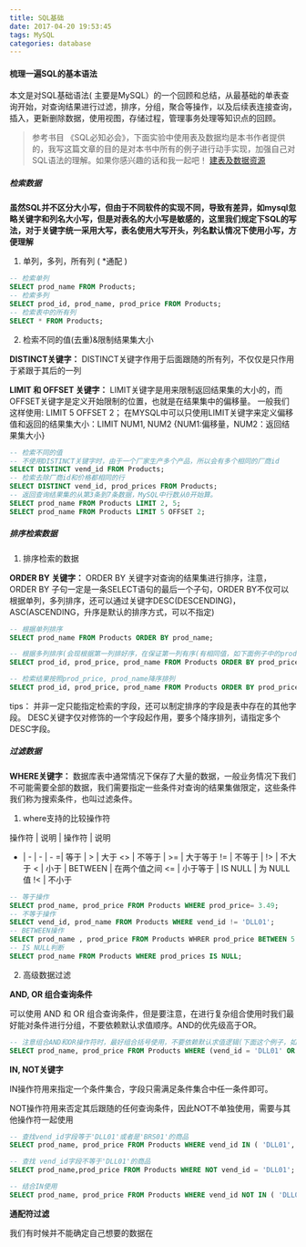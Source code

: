 ```yaml
---
title: SQL基础
date: 2017-04-20 19:53:45
tags: MySQL
categories: database
---
```


#### 梳理一遍SQL的基本语法

本文是对SQL基础语法( 主要是MySQL）的一个回顾和总结，从最基础的单表查询开始，对查询结果进行过滤，排序，分组，聚合等操作，以及后续表连接查询，插入，更新删除数据，使用视图，存储过程，管理事务处理等知识点的回顾。

> 参考书目
《SQL必知必会》，下面实验中使用表及数据均是本书作者提供的，我写这篇文章的目的是对本书中所有的例子进行动手实现，加强自己对SQL语法的理解。如果你感兴趣的话和我一起吧！
[建表及数据资源](http://www.forta.com/books/0672336073)
 
##### 检索数据

**虽然SQL并不区分大小写，但由于不同软件的实现不同，导致有差异，如mysql忽略关键字和列名大小写，但是对表名的大小写是敏感的，这里我们规定下SQL的写法，对于关键字统一采用大写，表名使用大写开头，列名默认情况下使用小写，方便理解**

1. 单列，多列，所有列 ( *通配 )
```sql
-- 检索单列
SELECT prod_name FROM Products;
-- 检索多列
SELECT prod_id, prod_name, prod_price FROM Products;
-- 检索表中的所有列
SELECT * FROM Products; 
```

2. 检索不同的值(去重)&限制结果集大小

**DISTINCT关键字：**
DISTINCT关键字作用于后面跟随的所有列，不仅仅是只作用于紧跟于其后的一列

**LIMIT 和 OFFSET 关键字：**
LIMIT关键字是用来限制返回结果集的大小的，而OFFSET关键字是定义开始限制的位置，也就是在结果集中的偏移量。
一般我们这样使用: LIMIT 5 OFFSET 2；
在MYSQL中可以只使用LIMIT关键字来定义偏移值和返回的结果集大小：LIMIT NUM1, NUM2 {NUM1:偏移量，NUM2：返回结果集大小}

```sql
-- 检索不同的值
-- 不使用DISTINCT关键字时，由于一个厂家生产多个产品，所以会有多个相同的厂商id
SELECT DISTINCT vend_id FROM Products;
-- 检索去除厂商id和价格都相同的行
SELECT DISTINCT vend_id, prod_prices FROM Products;
-- 返回查询结果集的从第3条到7条数据，MySQL中行数从0开始算。
SELECT prod_name FROM Products LIMIT 2, 5;
SELECT prod_name FROM Products LIMIT 5 OFFSET 2;
```

##### 排序检索数据

1. 排序检索的数据

**ORDER BY 关键字：**
ORDER BY 关键字对查询的结果集进行排序，注意，ORDER BY 子句一定是一条SELECT语句的最后一个子句，ORDER BY不仅可以根据单列，多列排序，还可以通过关键字DESC(DESCENDING)，ASC(ASCENDING，升序是默认的排序方式，可以不指定)

```sql
-- 根据单列排序
SELECT prod_name FROM Products ORDER BY prod_name;

-- 根据多列排序(会现根据第一列排好序，在保证第一列有序(有相同值，如下面例子中的prod_price价格相等时）的情况下对指定的第2列进行排序，后面指定的字段依照此规则)
SELECT prod_id, prod_price, prod_name FROM Products ORDER BY prod_price, prod_name;

-- 检索结果按照prod_price, prod_name降序排列
SELECT prod_id, prod_price, prod_name FROM Products ORDER BY prod_price DESC , prod_name DESC;
```
tips：
并非一定只能指定检索的字段，还可以制定排序的字段是表中存在的其他字段。
DESC关键字仅对修饰的一个字段起作用，要多个降序排列，请指定多个DESC字段。

##### 过滤数据

**WHERE关键字：**
数据库表中通常情况下保存了大量的数据，一般业务情况下我们不可能需要全部的数据，我们需要指定一些条件对查询的结果集做限定，这些条件我们称为搜索条件，也叫过滤条件。

1. where支持的比较操作符

操作符 | 说明 | 操作符 | 说明
- | - | - | - 
=| 等于 | > | 大于
<> | 不等于 | >= | 大于等于
!= | 不等于 | !> | 不大于
< | 小于 | BETWEEN | 在两个值之间
<= | 小于等于 | IS NULL | 为 NULL值
!< | 不小于


```sql
-- 等于操作
SELECT prod_name, prod_price FROM Products WHERE prod_price= 3.49;
-- 不等于操作
SELECT vend_id, prod_name FROM Products WHERE vend_id != 'DLL01';
-- BETWEEN操作
SELECT prod_name , prod_price FROM Products WHRER prod_price BETWEEN 5 AND 10;
-- IS NULL判断
SELECT prod_name FROM Products WHERE prod_prices IS NULL;
```

2. 高级数据过滤

**AND, OR 组合查询条件**

可以使用 AND 和 OR 组合查询条件，但是要注意，在进行复杂组合使用时我们最好能对条件进行分组，不要依赖默认求值顺序。AND的优先级高于OR。

```SQL
-- 注意组合AND和OR操作符时，最好组合括号使用，不要依赖默认求值逻辑(下面这个例子，如果去掉括号，会先进行AND运算求值，再将条件作为OR运算的条件)
SELECT prod_name, prod_price FROM Products WHERE (vend_id = 'DLL01' OR vend_id='BRS01') AND prod_price >=10;
```

**IN, NOT关键字**

IN操作符用来指定一个条件集合，字段只需满足条件集合中任一条件即可。

NOT操作符用来否定其后跟随的任何查询条件，因此NOT不单独使用，需要与其他操作符一起使用

```SQL
-- 查找vend_id字段等于'DLL01'或者是'BRS01'的商品
SELECT prod_name, prod_price FROM Products WHERE vend_id IN ( 'DLL01', 'BRS01');

-- 查找 vend_id字段不等于'DLL01'的商品
SELECT prod_name,prod_price FROM Products WHERE NOT vend_id = 'DLL01';

-- 结合IN使用
SELECT prod_name, prod_price FROM Products WHERE vend_id NOT IN ( 'DLL01', 'BRS01');

```

**通配符过滤**

我们有时候并不能确定自己想要的数据在





